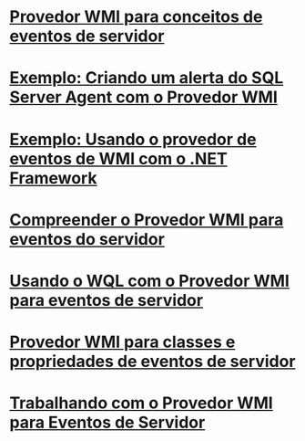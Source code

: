 # [Provedor WMI para conceitos de eventos de servidor](wmi-provider-for-server-events-concepts.md)

# [Exemplo: Criando um alerta do SQL Server Agent com o Provedor WMI](sample-creating-a-sql-server-agent-alert-with-the-wmi-provider.md)
# [Exemplo: Usando o provedor de eventos de WMI com o .NET Framework](sample-using-the-wmi-event-provider-with-the-net-framework.md)
# [Compreender o Provedor WMI para eventos do servidor](understanding-the-wmi-provider-for-server-events.md)
# [Usando o WQL com o Provedor WMI para eventos de servidor](using-wql-with-the-wmi-provider-for-server-events.md)
# [Provedor WMI para classes e propriedades de eventos de servidor](wmi-provider-for-server-events-classes-and-properties.md)
# [Trabalhando com o Provedor WMI para Eventos de Servidor](working-with-the-wmi-provider-for-server-events.md)
